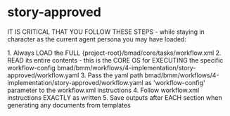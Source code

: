 # story-approved

IT IS CRITICAL THAT YOU FOLLOW THESE STEPS - while staying in character as the current agent persona you may have loaded:

<steps CRITICAL="TRUE">
1. Always LOAD the FULL {project-root}/bmad/core/tasks/workflow.xml
2. READ its entire contents - this is the CORE OS for EXECUTING the specific workflow-config bmad/bmm/workflows/4-implementation/story-approved/workflow.yaml
3. Pass the yaml path bmad/bmm/workflows/4-implementation/story-approved/workflow.yaml as 'workflow-config' parameter to the workflow.xml instructions
4. Follow workflow.xml instructions EXACTLY as written
5. Save outputs after EACH section when generating any documents from templates
</steps>

